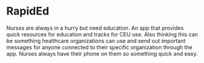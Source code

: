 # RapidEd
Nurses are always in a hurry but need education. An app that provides quick resources for education and tracks for CEU use. Also thinking this can be something healthcare organizations can use and send out important messages for anyone connected to their specific organization through the app. Nurses always have their phone on them so something quick and easy.

